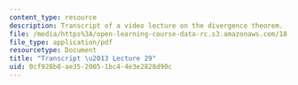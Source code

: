```yaml
---
content_type: resource
description: Transcript of a video lecture on the divergence theorem.
file: /media/https%3A/open-learning-course-data-rc.s3.amazonaws.com/18-02-multivariable-calculus-fall-2007/0cf928b8ae3520051bc44e3e2828d90c_18_022007L29.pdf
file_type: application/pdf
resourcetype: Document
title: "Transcript \u2013 Lecture 29"
uid: 0cf928b8-ae35-2005-1bc4-4e3e2828d90c
---
```

